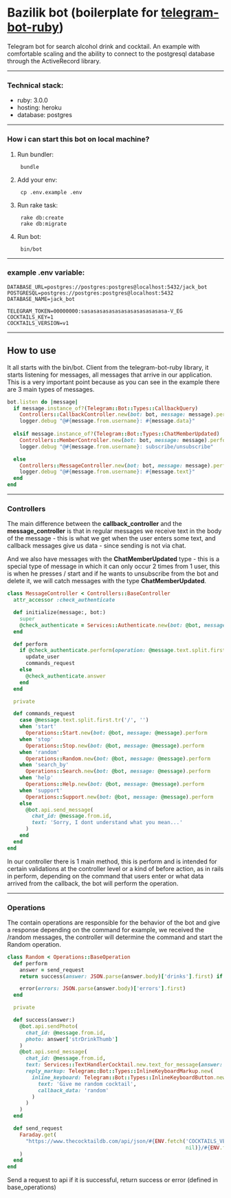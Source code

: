# Bazilik bot (boilerplate for [telegram-bot-ruby](https://github.com/atipugin/telegram-bot-ruby))

Telegram bot for search alcohol drink and cocktail. An example with comfortable scaling and the ability to connect to the postgresql database through the ActiveRecord library.

---

### Technical stack:

* ruby: 3.0.0
* hosting: heroku
* database: postgres

---

### How i can start this bot on local machine?

1. Run bundler:


        bundle

2. Add your env:


        cp .env.example .env


3. Run rake task:


        rake db:create
        rake db:migrate


4. Run bot:


        bin/bot


---

### example .env variable:

    DATABASE_URL=postgres://postgres:postgres@localhost:5432/jack_bot
    POSTGRESQL=postgres://postgres:postgres@localhost:5432
    DATABASE_NAME=jack_bot
    
    TELEGRAM_TOKEN=00000000:sasasasasasasasasasasasasasa-V_EG
    COCKTAILS_KEY=1
    COCKTAILS_VERSION=v1

---
## How to use

It all starts with the bin/bot. Client from the telegram-bot-ruby library, it starts listening for messages, all messages that arrive in our application. This is a very important point because as you can see in the example there are 3 main types of messages.

```ruby
bot.listen do |message|
  if message.instance_of?(Telegram::Bot::Types::CallbackQuery)
    Controllers::CallbackController.new(bot: bot, message: message).perform
    logger.debug "@#{message.from.username}: #{message.data}"
  
  elsif message.instance_of?(Telegram::Bot::Types::ChatMemberUpdated)
    Controllers::MemberController.new(bot: bot, message: message).perform
    logger.debug "@#{message.from.username}: subscribe/unsubscribe"

  else
    Controllers::MessageController.new(bot: bot, message: message).perform
    logger.debug "@#{message.from.username}: #{message.text}"
  end
end
```
---
### Controllers
The main difference between the **сallback_controller** and the **message_controller** is that in regular messages we receive text in the body of the message - this is what we get when the user enters some text, and callback messages give us data - since sending is not via chat.

And we also have messages with the **ChatMemberUpdated** type - this is a special type of message in which it can only occur 2 times from 1 user, this is when he presses / start and if he wants to unsubscribe from the bot and delete it, we will catch messages with the type **ChatMemberUpdated**.
```ruby
class MessageController < Controllers::BaseController
  attr_accessor :check_authenticate

  def initialize(message:, bot:)
    super
    @check_authenticate = Services::Authenticate.new(bot: @bot, message: @message)
  end

  def perform
    if @check_authenticate.perform(operation: @message.text.split.first.tr('/', ''))
      update_user
      commands_request
    else
      @check_authenticate.answer
    end
  end

  private

  def commands_request
    case @message.text.split.first.tr('/', '')
    when 'start'
      Operations::Start.new(bot: @bot, message: @message).perform
    when 'stop'
      Operations::Stop.new(bot: @bot, message: @message).perform
    when 'random'
      Operations::Random.new(bot: @bot, message: @message).perform
    when 'search_by'
      Operations::Search.new(bot: @bot, message: @message).perform
    when 'help'
      Operations::Help.new(bot: @bot, message: @message).perform
    when 'support'
      Operations::Support.new(bot: @bot, message: @message).perform
    else
      @bot.api.send_message(
        chat_id: @message.from.id,
        text: 'Sorry, I dont understand what you mean...'
      )
    end
  end
end
```

In our controller there is 1 main method, this is perform and is intended for certain validations at the controller level or a kind of before action, as in rails in perform, depending on the command that users enter or what data arrived from the callback, the bot will perform the operation.

---
### Operations

The contain operations are responsible for the behavior of the bot and give a response depending on the command for example, we received the /random messages, the controller will determine the command and start the Random operation.
```ruby
class Random < Operations::BaseOperation
  def perform
    answer = send_request
    return success(answer: JSON.parse(answer.body)['drinks'].first) if answer.success?

    error(errors: JSON.parse(answer.body)['errors'].first)
  end

  private

  def success(answer:)
    @bot.api.sendPhoto(
      chat_id: @message.from.id,
      photo: answer['strDrinkThumb']
    )
    @bot.api.send_message(
      chat_id: @message.from.id,
      text: Services::TextHandlerCocktail.new.text_for_message(answer: answer),
      reply_markup: Telegram::Bot::Types::InlineKeyboardMarkup.new(
        inline_keyboard: Telegram::Bot::Types::InlineKeyboardButton.new(
          text: 'Give me random cocktail',
          callback_data: 'random'
        )
      )
    )
  end

  def send_request
    Faraday.get(
      "https://www.thecocktaildb.com/api/json/#{ENV.fetch('COCKTAILS_VERSION',
                                                          nil)}/#{ENV.fetch('COCKTAILS_KEY', nil)}/random.php"
    )
  end
end
```

Send a request to api if it is successful, return success or error (defined in base_operations)